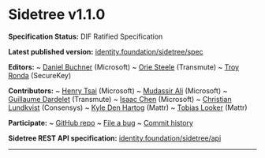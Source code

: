 Sidetree v1.1.0
==================

**Specification Status:** DIF Ratified Specification

**Latest published version:**
  [identity.foundation/sidetree/spec](https://identity.foundation/sidetree/spec)

**Editors:**
~ [Daniel Buchner](https://www.linkedin.com/in/dbuchner/) (Microsoft)
~ [Orie Steele](https://www.linkedin.com/in/or13b/) (Transmute)
~ [Troy Ronda](https://www.linkedin.com/in/troyronda/) (SecureKey)

**Contributors:**
~ [Henry Tsai](https://www.linkedin.com/in/henry-tsai-6b884014/) (Microsoft)
~ [Mudassir Ali](https://www.linkedin.com/in/mudassir-ali-4981654/) (Microsoft)
~ [Guillaume Dardelet](https://www.linkedin.com/in/guillaume-dardelet/) (Transmute)
~ [Isaac Chen](https://www.linkedin.com/in/isaac-chen-921079127/) (Microsoft)
~ [Christian Lundkvist](https://www.linkedin.com/in/chrislun/) (Consensys)
~ [Kyle Den Hartog](https://www.linkedin.com/in/kyledenhartog/) (Mattr)
~ [Tobias Looker](https://www.linkedin.com/in/tplooker/) (Mattr)

**Participate:**
~ [GitHub repo](https://github.com/decentralized-identity/sidetree)
~ [File a bug](https://github.com/decentralized-identity/sidetree/issues)
~ [Commit history](https://github.com/decentralized-identity/sidetree/commits/master)

**Sidetree REST API specification:**
  [identity.foundation/sidetree/api](https://identity.foundation/sidetree/api)

------------------------------------
